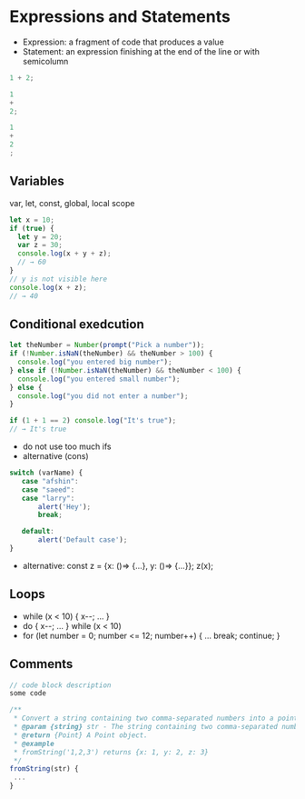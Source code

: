 # Expressions and Statements

- Expression: a fragment of code that produces a value
- Statement: an expression finishing at the end of the line or with semicolumn 


```javascript
1 + 2;

1
+ 
2;

1
+ 
2
;
```

## Variables
var, let, const, global, local scope
```js
let x = 10;
if (true) {
  let y = 20;
  var z = 30;
  console.log(x + y + z);
  // → 60
}
// y is not visible here
console.log(x + z);
// → 40
```

## Conditional exedcution
```js
let theNumber = Number(prompt("Pick a number"));
if (!Number.isNaN(theNumber) && theNumber > 100) {
  console.log("you entered big number");
} else if (!Number.isNaN(theNumber) && theNumber < 100) {
  console.log("you entered small number");
} else {
  console.log("you did not enter a number");
}
```

```js
if (1 + 1 == 2) console.log("It's true");
// → It's true
```
- do not use too much ifs
- alternative (cons)
```js
switch (varName) {
   case "afshin":
   case "saeed":
   case "larry": 
       alert('Hey');
       break;

   default: 
       alert('Default case');
}
```
- alternative: const z = {x: ()=> {...}, y: ()=> {...}}; z(x);

## Loops
- while (x < 10) { x--; ... }
- do { x--; ... } while (x < 10)
- for (let number = 0; number <= 12; number++) { ... break; continue; }

## Comments
```js
// code block description
some code

/**
 * Convert a string containing two comma-separated numbers into a point.
 * @param {string} str - The string containing two comma-separated numbers.
 * @return {Point} A Point object.
 * @example 
 * fromString('1,2,3') returns {x: 1, y: 2, z: 3}
 */
fromString(str) {
 ...
}
```